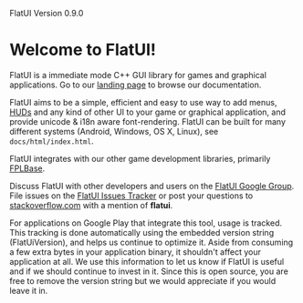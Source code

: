 FlatUI Version 0.9.0

# Welcome to FlatUI!

FlatUI is a immediate mode C++ GUI library for games and graphical applications.
Go to our [landing page][] to browse our documentation.

FlatUI aims to be a simple, efficient and easy to use way to add menus,
[HUDs][] and any kind of other UI to your game or graphical application,
and provide unicode & i18n aware font-rendering.
FlatUI can be built for many different systems (Android, Windows, OS X, Linux),
see `docs/html/index.html`.

FlatUI integrates with our other game development libraries, primarily
[FPLBase][].

Discuss FlatUI with other developers and users on the
[FlatUI Google Group][]. File issues on the [FlatUI Issues Tracker][]
or post your questions to [stackoverflow.com][] with a mention of
**flatui**.

For applications on Google Play that integrate this tool, usage is tracked.
This tracking is done automatically using the embedded version string
(FlatUiVersion), and helps us continue to optimize it. Aside from
consuming a few extra bytes in your application binary, it shouldn't affect
your application at all.  We use this information to let us know if FlatUI
is useful and if we should continue to invest in it. Since this is open
source, you are free to remove the version string but we would appreciate if
you would leave it in.

  [FlatUI Google Group]: http://group.google.com/group/flatui
  [FlatUI Issues Tracker]: http://github.com/google/flatui/issues
  [stackoverflow.com]: http://www.stackoverflow.com
  [landing page]: http://google.github.io/flatui
  [FPLBase]: https://github.com/google/fplbase
  [HUDs]: https://en.wikipedia.org/wiki/Head-up_display
